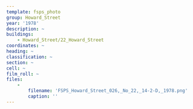 ```yaml
---
template: fsps_photo
group: Howard_Street
year: '1978'
description: ~
buildings:
    - Howard_Street/22_Howard_Street
coordinates: ~
heading: ~
classification: ~
section: ~
cell: ~
film_roll: ~
files:
    -
        filename: 'FSPS_Howard_Street_026,_No_22,_14-2-D,_1978.png'
        caption: ''
---
```

